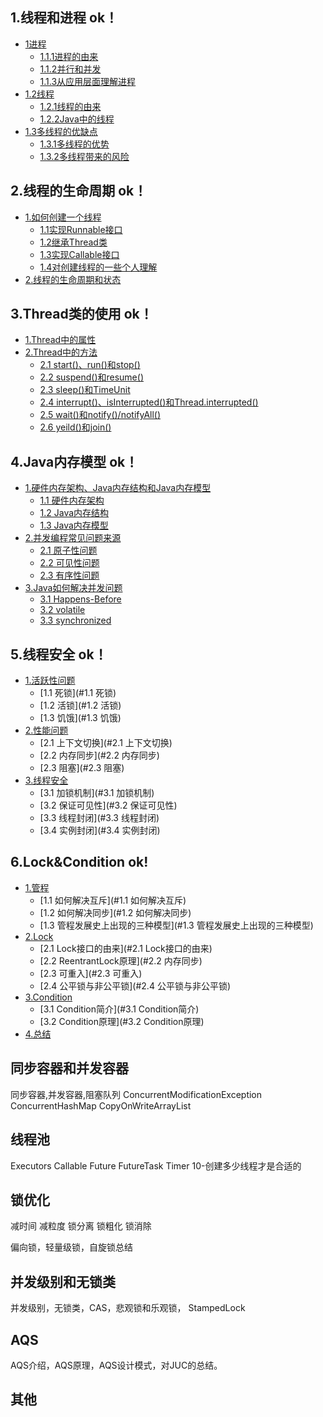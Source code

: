 ## 1.线程和进程  ok！
- [1进程](#1.1进程)
  - [1.1.1进程的由来](#1.1.1进程的由来)
  - [1.1.2并行和并发](#1.1.2并行和并发)
  - [1.1.3从应用层面理解进程](#1.1.3从应用层面理解进程)
- [1.2线程](#1.2线程)
  - [1.2.1线程的由来](#1.2.1线程的由来)
  - [1.2.2Java中的线程](#1.2.2Java中的线程)
- [1.3多线程的优缺点](#1.3多线程的优缺点)
  - [1.3.1多线程的优势](#1.3.1多线程的优势)
  - [1.3.2多线程带来的风险](#1.3.2多线程带来的风险)

## 2.线程的生命周期  ok！
- [1.如何创建一个线程](#1.如何创建一个线程)
  - [1.1实现Runnable接口](#1.1实现Runnable接口)
  - [1.2继承Thread类](#1.2继承Thread类)
  - [1.3实现Callable接口](#1.3实现Callable接口)
  - [1.4对创建线程的一些个人理解](#1.4对创建线程的一些个人理解)
- [2.线程的生命周期和状态](#2.线程的生命周期和状态)

## 3.Thread类的使用  ok！
- [1.Thread中的属性](#1.Thread中的属性)
- [2.Thread中的方法](#2.Thread中的方法)
  - [2.1 start()、run()和stop()](#2.1start()、run()和stop())
  - [2.2 suspend()和resume()](#2.2suspend()和resume())
  - [2.3 sleep()和TimeUnit](#2.3sleep()和TimeUnit)
  - [2.4 interrupt()、isInterrupted()和Thread.interrupted()](#2.4interrupt()、isInterrupted()和Thread.interrupted())
  - [2.5 wait()和notify()/notifyAll()](#2.5wait()和notify()/notifyAll())
  - [2.6 yeild()和join()](#2.6yeild()和join())

## 4.Java内存模型  ok！
- [1.硬件内存架构、Java内存结构和Java内存模型](#1.硬件内存架构、Java内存结构和Java内存模型)
    - [1.1 硬件内存架构](#1.1硬件内存架构)
    - [1.2 Java内存结构](#1.2Java内存结构)
    - [1.3 Java内存模型](#1.3Java内存模型)
- [2.并发编程常见问题来源](#2.并发编程常见问题来源)
    - [2.1 原子性问题](#2.1原子性问题)
    - [2.2 可见性问题](#2.2可见性问题)
    - [2.3 有序性问题](#2.3有序性问题)
- [3.Java如何解决并发问题](#3.Java如何解决并发问题)
    - [3.1 Happens-Before](#3.1Happens-Before)
    - [3.2 volatile](#3.2volatile)
    - [3.3 synchronized](#3.3synchronized)

## 5.线程安全  ok！
- [1.活跃性问题](#1.活跃性问题)
	- [1.1 死锁](#1.1 死锁)
	- [1.2 活锁](#1.2 活锁)
	- [1.3 饥饿](#1.3 饥饿)
- [2.性能问题](#2.性能问题)
	- [2.1 上下文切换](#2.1 上下文切换)
	- [2.2 内存同步](#2.2 内存同步)
    - [2.3 阻塞](#2.3 阻塞)
- [3.线程安全](#3.线程安全)
	- [3.1 加锁机制](#3.1 加锁机制)
	- [3.2 保证可见性](#3.2 保证可见性)
	- [3.3 线程封闭](#3.3 线程封闭)
	- [3.4 实例封闭](#3.4 实例封闭)

## 6.Lock&Condition  ok!
- [1.管程](#1.管程)
    - [1.1 如何解决互斥](#1.1 如何解决互斥)
    - [1.2 如何解决同步](#1.2 如何解决同步)
    - [1.3 管程发展史上出现的三种模型](#1.3 管程发展史上出现的三种模型)
- [2.Lock ](#2.Lock )
	- [2.1 Lock接口的由来](#2.1 Lock接口的由来)
	- [2.2 ReentrantLock原理](#2.2 内存同步)
    - [2.3 可重入](#2.3 可重入)
    - [2.4 公平锁与非公平锁](#2.4 公平锁与非公平锁)
- [3.Condition](#3.Condition)
	- [3.1 Condition简介](#3.1 Condition简介)
	- [3.2 Condition原理](#3.2 Condition原理)
- [4.总结](#4.总结)

## 同步容器和并发容器
同步容器,并发容器,阻塞队列 ConcurrentModificationException
ConcurrentHashMap CopyOnWriteArrayList

## 线程池  
Executors Callable Future FutureTask Timer
10-创建多少线程才是合适的

## 锁优化

减时间 减粒度 锁分离 锁粗化 锁消除

偏向锁，轻量级锁，自旋锁总结

## 并发级别和无锁类

并发级别，无锁类，CAS，悲观锁和乐观锁， StampedLock

## AQS

AQS介绍，AQS原理，AQS设计模式，对JUC的总结。

## 其他

